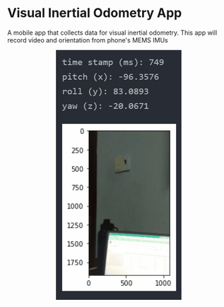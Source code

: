 # Visual Inertial Odometry App
A mobile app that collects data for visual inertial odometry. This app will record video and orientation from phone's MEMS IMUs 

<p align="center">
  <img src="https://github.com/PeterNg15/VisualOdometry_App/blob/main/python_app_demo.gif">
</p>